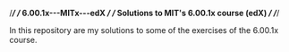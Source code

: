 /*********************************************/
/*           6.00.1x---MITx---edX            */
/*  Solutions to MIT's 6.00.1x course (edX)  */ 
/*********************************************/

In this repository are my solutions to some of the exercises of the 6.00.1x course.
